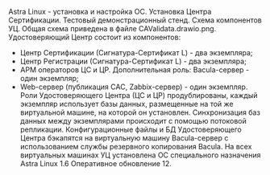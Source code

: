 Astra Linux - установка и настройка ОС. Установка Центра Сертификации. 
Тестовый демонстрационный стенд.
Схема компонентов УЦ. Общая схема приведена в файле CAValidata.drawio.png. 
Удостоверяющий Центр состоит из компонентов:
 - Центр Сертификации (Сигнатура-Сертификат L) - два экземпляра;
 - Центр Регистрации (Сигнатура-Сертификат L) - два экземпляра;
 - АРМ операторов ЦС и ЦР. Дополнительная роль: Bacula-сервер - один экземпляр;
 - Web-сервер (публикация САС, Zabbix-сервер) - один экземпляр.
Роли Удостоверяющего Центра (ЦС и ЦР) продублированы, каждый экземпляр использует базы данных, размещенные на той же виртуальной машине, на которой он установлен.
Синхронизация баз данных между экземплярами происходит с помощью потоковой репликации.
Конфигурационные файлы и БД Удостоверяющего Центра бэкапятся на виртуальную машину Bacula-сервер с использованием службы резервного копирования Bacula.
На всех виртуальных машинах УЦ установлена ОС специального назначения Astra Linux 1.6 Оперативное обновление 12.
